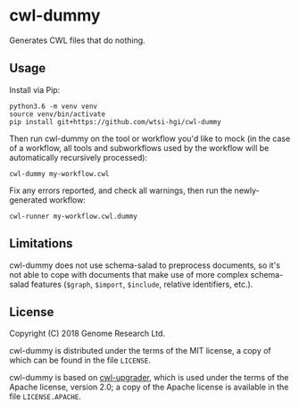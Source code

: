 # cwl-dummy

Generates CWL files that do nothing.

## Usage

Install via Pip:

```
python3.6 -m venv venv
source venv/bin/activate
pip install git+https://github.com/wtsi-hgi/cwl-dummy
```

Then run cwl-dummy on the tool or workflow you'd like to mock (in the
case of a workflow, all tools and subworkflows used by the workflow will
be automatically recursively processed):

```
cwl-dummy my-workflow.cwl
```

Fix any errors reported, and check all warnings, then run the
newly-generated workflow:

```
cwl-runner my-workflow.cwl.dummy
```

## Limitations

cwl-dummy does not use schema-salad to preprocess documents, so it's not
able to cope with documents that make use of more complex schema-salad
features (`$graph`, `$import`, `$include`, relative identifiers, etc.).

## License

Copyright (C) 2018 Genome Research Ltd.

cwl-dummy is distributed under the terms of the MIT license, a copy of
which can be found in the file `LICENSE`.

cwl-dummy is based on [cwl-upgrader][], which is used under the terms of
the Apache license, version 2.0; a copy of the Apache license is
available in the file `LICENSE.APACHE`.

[cwl-upgrader]: https://github.com/common-workflow-language/cwl-upgrader

